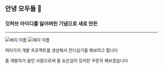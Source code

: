 ## 안녕 모두들 👋

### 깃허브 아이디를 잃어버린 기념으로 새로 만든  
- - - 
![배지 이름](https://img.shields.io/badge/버전-v1.0-blue)
![배지 이름](https://img.shields.io/badge/화이팅!-8A2BE2)

여러가지 개발 프로젝트를 생성해서 잔디심기를 해보려고 합니다 

좀 개발자가 꿈인 사람으로써 좀 늦은감이 있지만 꾸준히 해보겠습니다 

